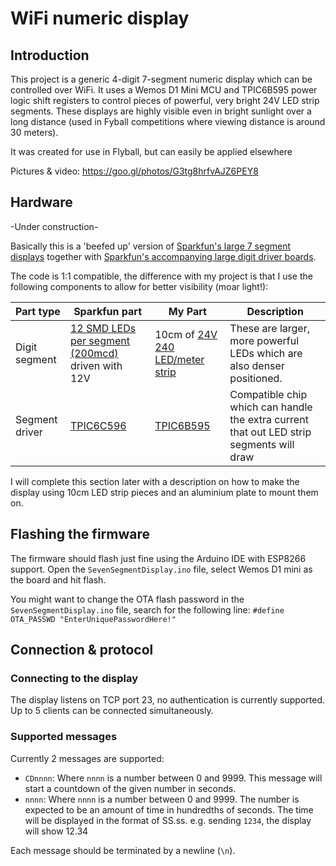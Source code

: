 # WiFi numeric display

## Introduction

This project is a generic 4-digit 7-segment numeric display which can be controlled over WiFi.
It uses a Wemos D1 Mini MCU and TPIC6B595 power logic shift registers to control pieces of powerful, very bright 24V LED strip segments.
These displays are highly visible even in bright sunlight over a long distance (used in Fyball competitions where viewing distance is around 30 meters).

It was created for use in Flyball, but can easily be applied elsewhere

Pictures & video: https://goo.gl/photos/G3tg8hrfvAJZ6PEY8

## Hardware

-Under construction-

Basically this is a 'beefed up' version of [Sparkfun's large 7 segment displays](https://www.sparkfun.com/products/8530)
together with [Sparkfun's accompanying large digit driver boards](https://www.sparkfun.com/products/13279).

The code is 1:1 compatible, the difference with my project is that I use the following components
to allow for better visibility (moar light!):

|Part type			| Sparkfun part						| My Part																	| Description																|
| ----------------- | --------------------------------- | ------------------------------------------------------------------------- | ------------------------------------------------------------------------- |
| Digit segment		| [12 SMD LEDs per segment (200mcd)](https://www.sparkfun.com/datasheets/Components/YSD-1600AR6F-89.pdf) driven with 12V	| 10cm of [24V 240 LED/meter strip](http://s.click.aliexpress.com/e/3zjiyZV)	| These are larger, more powerful LEDs which are also denser positioned.	|
| Segment driver	| [TPIC6C596](https://cdn.sparkfun.com/datasheets/Widgets/TPIC6C596.pdf) | [TPIC6B595](https://www.reichelt.de/?ACTION=3;ARTICLE=147328;SEARCH=tpic) | Compatible chip which can handle the extra current that out LED strip segments will draw |

I will complete this section later with a description on how to make the display using 10cm LED strip pieces and an aluminium plate to mount them on.

## Flashing the firmware

The firmware should flash just fine using the Arduino IDE with ESP8266 support. Open the `SevenSegmentDisplay.ino` file, select Wemos D1 mini as the board and hit flash.

You might want to change the OTA flash password in the `SevenSegmentDisplay.ino` file, search for the following line:
`#define OTA_PASSWD "EnterUniquePasswordHere!"`

## Connection & protocol

### Connecting to the display

The display listens on TCP port 23, no authentication is currently supported. Up to 5 clients can be connected simultaneously.

### Supported messages

Currently 2 messages are supported:

* `CDnnnn`: Where `nnnn` is a number between 0 and 9999. This message will start a countdown of the given number in seconds.
* `nnnn`: Where `nnnn` is a number between 0 and 9999. The number is expected to be an amount of time in hundredths of seconds. The time will be displayed in the format of SS.ss. e.g. sending `1234`, the display will show 12.34

Each message should be terminated by a newline (`\n`).